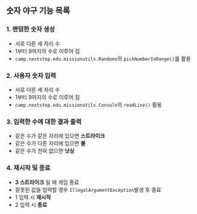 ## 숫자 야구 기능 목록
### 1. 랜덤한 숫자 생성
- 서로 다른 세 자리 수
- 1부터 9까지의 수로 이루어 짐
- `camp.nextstep.edu.missionutils.Randoms`의 `pickNumberInRange()`를 활용

### 2. 사용자 숫자 입력
- 서로 다른 세 자리 수
- 1부터 9까지의 수로 이루어 짐
- `camp.nextstep.edu.missionutils.Console`의 `readLine()` 활용

### 3. 입력한 수에 대한 결과 출력
- 같은 수가 같은 자리에 있으면 **스트라이크**
- 같은 수가 다른 자리에 있으면 **볼**
- 같은 수가 전혀 없으면 **낫싱**

### 4. 재시작 및 종료
- **3 스트라이크** 일 때 게임 종료
- 잘못된 값을 입력할 경우 `IllegalArgumentException`발생 후 종료
- 1 입력 시 **재시작**
- 2 입력 시 **종료**